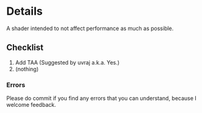 # Details
A shader intended to not affect performance as much as possible.

## Checklist
 1. Add TAA (Suggested by uvraj a.k.a. Yes.)
 2. (nothing)

### Errors
Please do commit if you find any errors that you can understand, because I welcome feedback.
 
